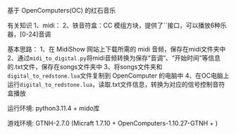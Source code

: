 基于 OpenComputers(OC) 的红石音乐

有关知识
1、midi：
2、铁音符盒：CC 模组方块，提供了``接口，可以播放6种乐器，[0-24]音调

基本思路：
1、在 MidiShow 网站上下载所需的 midi 音频，保存在midi文件夹中
2、通过`midi_to_digital.py`将midi音频转换为保存“音调”、“开始时间”等信息的.txt文件，保存在songs文件夹中
3、将songs文件夹和`digital_to_redstone.lua`文件复制到 OpenComputer 的电脑中
4、在OC电脑上运行`digital_to_redstone.lua`，读取.txt文件信息，转换为对应的信号控制音符盒播放

运行环境:
python3.11.4 + mido库

游戏环境:
GTNH-2.7.0 (Micraft 1.7.10 + OpenComputers-1.10.27-GTNH + )
